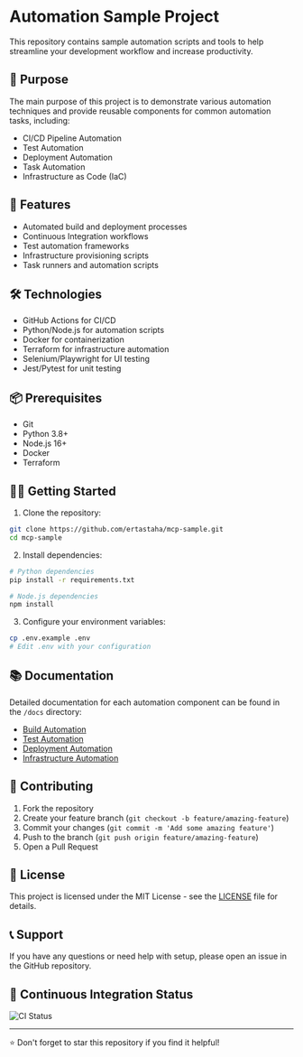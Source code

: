 # Automation Sample Project

This repository contains sample automation scripts and tools to help streamline your development workflow and increase productivity.

## 🎯 Purpose

The main purpose of this project is to demonstrate various automation techniques and provide reusable components for common automation tasks, including:

- CI/CD Pipeline Automation
- Test Automation
- Deployment Automation
- Task Automation
- Infrastructure as Code (IaC)

## 🚀 Features

- Automated build and deployment processes
- Continuous Integration workflows
- Test automation frameworks
- Infrastructure provisioning scripts
- Task runners and automation scripts

## 🛠️ Technologies

- GitHub Actions for CI/CD
- Python/Node.js for automation scripts
- Docker for containerization
- Terraform for infrastructure automation
- Selenium/Playwright for UI testing
- Jest/Pytest for unit testing

## 📦 Prerequisites

- Git
- Python 3.8+
- Node.js 16+
- Docker
- Terraform

## 🏃‍♂️ Getting Started

1. Clone the repository:
```bash
git clone https://github.com/ertastaha/mcp-sample.git
cd mcp-sample
```

2. Install dependencies:
```bash
# Python dependencies
pip install -r requirements.txt

# Node.js dependencies
npm install
```

3. Configure your environment variables:
```bash
cp .env.example .env
# Edit .env with your configuration
```

## 📚 Documentation

Detailed documentation for each automation component can be found in the `/docs` directory:

- [Build Automation](docs/build.md)
- [Test Automation](docs/testing.md)
- [Deployment Automation](docs/deployment.md)
- [Infrastructure Automation](docs/infrastructure.md)

## 🤝 Contributing

1. Fork the repository
2. Create your feature branch (`git checkout -b feature/amazing-feature`)
3. Commit your changes (`git commit -m 'Add some amazing feature'`)
4. Push to the branch (`git push origin feature/amazing-feature`)
5. Open a Pull Request

## 📝 License

This project is licensed under the MIT License - see the [LICENSE](LICENSE) file for details.

## 📞 Support

If you have any questions or need help with setup, please open an issue in the GitHub repository.

## 🔄 Continuous Integration Status

![CI Status](https://github.com/ertastaha/mcp-sample/workflows/CI/badge.svg)

---

⭐ Don't forget to star this repository if you find it helpful!